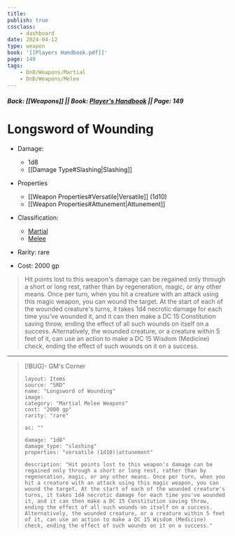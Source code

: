 ```yaml
---
title:
publish: true
cssclass:
    - dashboard
date: 2024-04-12
type: weapon
book: '[[Players Handbook.pdf]]'
page: 149
tags:
    - DnD/Weapons/Martial
    - DnD/Weapons/Melee
---
```


##### Back: [[Weapons]] || Book: [Player's Handbook](https://drive.google.com/drive/folders/1O5bhpYizcIT5xxAoLOuzCRht_PVS7VSG?usp=sharing) || Page: 149

# Longsword of Wounding


- Damage:
    - 1d8
	- [[Damage Type#Slashing|Slashing]]
- Properties
    - [[Weapon Properties#Versatile|Versatile]] (1d10)
    - [[Weapon Properties#Attunement|Attunement]]

- Classification:
    - [Martial](https://benl0.github.io/The-Editors-Dungeon/tags/DnD/Weapons/Martial)
    - [Melee](https://benl0.github.io/The-Editors-Dungeon/tags/DnD/Weapons/Melee)
- Rarity: rare
- Cost: 2000 gp

> Hit points lost to this weapon's damage can be regained only through a short or long rest, rather than by regeneration, magic, or any other means. Once per turn, when you hit a creature with an attack using this magic weapon, you can wound the target. At the start of each of the wounded creature's turns, it takes 1d4 necrotic damage for each time you've wounded it, and it can then make a DC 15 Constitution saving throw, ending the effect of all such wounds on itself on a success. Alternatively, the wounded creature, or a creature within 5 feet of it, can use an action to make a DC 15 Wisdom (Medicine) check, ending the effect of such wounds on it on a success.

---

> [!BUG]- GM's Corner
>
> ```statblock
> layout: Items
> source: "SRD"
> name: "Longsword of Wounding"
> image: 
> category: "Martial Melee Weapons"
> cost: "2000 gp"
> rarity: "rare"
>
> ac: ""
>
> damage: "1d8"
> damage_type: "slashing"
> properties: "versatile (1d10)|attunement"
>
> description: "Hit points lost to this weapon's damage can be regained only through a short or long rest, rather than by regeneration, magic, or any other means. Once per turn, when you hit a creature with an attack using this magic weapon, you can wound the target. At the start of each of the wounded creature's turns, it takes 1d4 necrotic damage for each time you've wounded it, and it can then make a DC 15 Constitution saving throw, ending the effect of all such wounds on itself on a success. Alternatively, the wounded creature, or a creature within 5 feet of it, can use an action to make a DC 15 Wisdom (Medicine) check, ending the effect of such wounds on it on a success."
> ```
